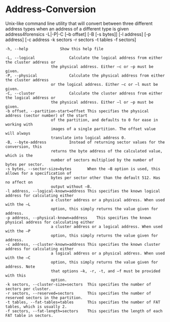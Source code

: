 # Address-Conversion
Unix-like command line utility that will convert between three different address types when an address of a different type is given
address4forensics -L|-P|-C [–b offset] [-B [-s bytes]] [-l address] [-p address]
			[-c address -k sectors -r sectors -t tables -f sectors]

	-h, --help				Show this help file

	-L, --logical				Calculate the logical address from either the cluster address or
						the physical address. Either –c or –p must be given.
	-P, --physical				Calculate the physical address from either the cluster address
						or the logical address. Either –c or –l must be given.
	-C, --cluster				Calculate the cluster address from either the logical address or
						the physical address. Either –l or –p must be given.
	-b offset, --partition-start=offset	This specifies the physical address (sector number) of the start
						of the partition, and defaults to 0 for ease in working with
						images of a single partition. The offset value will always
						translate into logical address 0.
	-B, --byte-address			Instead of returning sector values for the conversion, this
						returns the byte address of the calculated value, which is the
						number of sectors multiplied by the number of bytes per sector.
	-s bytes, --sector-size=bytes		When the –B option is used, this allows for a specification of
						bytes per sector other than the default 512. Has no affect on
						output without –B.
	-l address, --logical-known=address	This specifies the known logical address for calculating either
						a cluster address or a physical address. When used with the –L
						option, this simply returns the value given for address.
	-p address, --physical-known=address	This specifies the known physical address for calculating either
						a cluster address or a logical address. When used with the –P
						option, this simply returns the value given for address.
	-c address, --cluster-known=address	This specifies the known cluster address for calculating either
						a logical address or a physical address. When used with the –C
						option, this simply returns the value given for address. Note
						that options –k, -r, -t, and –f must be provided with this
						option.
	-k sectors, --cluster-size=sectors	This specifies the number of sectors per cluster.
	-r sectors, --reserved=sectors		This specifies the number of reserved sectors in the partition.
	-t tables, --fat-tables=tables		This specifies the number of FAT tables, which is usually 2.
	-f sectors, --fat-length=sectors	This specifies the length of each FAT table in sectors.
